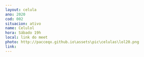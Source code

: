 ```yaml
---
layout: celula
ano: 2020
cod: 002
situacion: ativo
name: Celulol
hora: Sábado 19h
local: link do meet
photo: http://pacceqx.github.io\assets\pic\celulas\lol20.png
link: 
---
```


